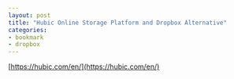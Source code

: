 ```yaml
---
layout: post
title: "Hubic Online Storage Platform and Dropbox Alternative"
categories:
- bookmark
- dropbox
---
```


[https://hubic.com/en/](https://hubic.com/en/)
